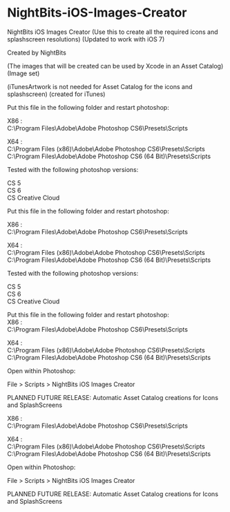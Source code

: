 NightBits-iOS-Images-Creator
============================

NightBits iOS Images Creator (Use this to create all the required icons and splashscreen resolutions) 
(Updated to work with iOS 7) 


Created by NightBits

(The images that will be created can be used by Xcode in an Asset Catalog) (Image set)

(iTunesArtwork is not needed for Asset Catalog for the icons and splashscreen) (created for iTunes)

Put this file in the following folder and restart photoshop: 


X86 : <br/> C:\Program Files\Adobe\Adobe Photoshop CS6\Presets\Scripts 

X64 : <br/>  C:\Program Files (x86)\Adobe\Adobe Photoshop CS6\Presets\Scripts <br/> 
C:\Program Files\Adobe\Adobe Photoshop CS6 (64 Bit)\Presets\Scripts

Tested with the following photoshop versions: <br/> 


CS 5 <br/> 
CS 6 <br/> 
CS Creative Cloud <br/> 

Put this file in the following folder and restart photoshop: <br/> 

X86 : <br/> C:\Program Files\Adobe\Adobe Photoshop CS6\Presets\Scripts <br/> 

X64 : <br/>  C:\Program Files (x86)\Adobe\Adobe Photoshop CS6\Presets\Scripts <br/> 
C:\Program Files\Adobe\Adobe Photoshop CS6 (64 Bit)\Presets\Scripts

Tested with the following photoshop versions: <br/> 


CS 5 <br/> 
CS 6 <br/> 
CS Creative Cloud <br/> 

Put this file in the following folder and restart photoshop: <br/> 
X86 : <br/> C:\Program Files\Adobe\Adobe Photoshop CS6\Presets\Scripts <br/> 

X64 : <br/>  C:\Program Files (x86)\Adobe\Adobe Photoshop CS6\Presets\Scripts <br/> 
C:\Program Files\Adobe\Adobe Photoshop CS6 (64 Bit)\Presets\Scripts

Open within Photoshop: 

File > Scripts > NightBits iOS Images Creator 

PLANNED FUTURE RELEASE:  Automatic Asset Catalog creations for Icons and SplashScreens

X86 : <br/> C:\Program Files\Adobe\Adobe Photoshop CS6\Presets\Scripts <br/> 

X64 : <br/>  C:\Program Files (x86)\Adobe\Adobe Photoshop CS6\Presets\Scripts <br/> 
C:\Program Files\Adobe\Adobe Photoshop CS6 (64 Bit)\Presets\Scripts

Open within Photoshop: 

File > Scripts > NightBits iOS Images Creator 

PLANNED FUTURE RELEASE:  Automatic Asset Catalog creations for Icons and SplashScreens
